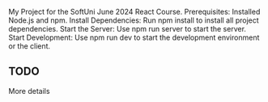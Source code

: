 My Project for the SoftUni June 2024 React Course.
Prerequisites: Installed Node.js and npm.
Install Dependencies: Run npm install to install all project dependencies.
Start the Server: Use npm run server to start the server.
Start Development: Use npm run dev to start the development environment or the client.
## TODO
More details

